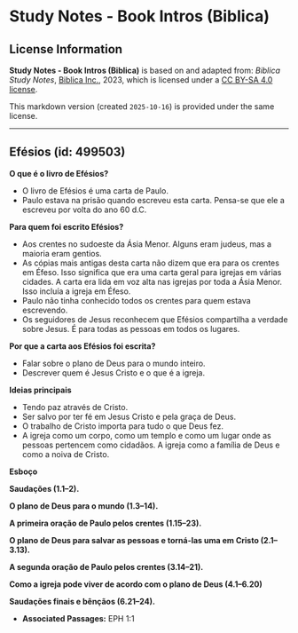 # Study Notes - Book Intros (Biblica)

## License Information

**Study Notes - Book Intros (Biblica)** is based on and adapted from: _Biblica Study Notes_, [Biblica Inc.](https://www.biblica.com/), 2023, which is licensed under a [CC BY-SA 4.0 license](https://creativecommons.org/licenses/by-sa/4.0/legalcode.en).

This markdown version (created `2025-10-16`) is provided under the same license.



--------------------------------

## Efésios (id: 499503)

**O que é o livro de Efésios?**

* O livro de Efésios é uma carta de Paulo.
* Paulo estava na prisão quando escreveu esta carta. Pensa\-se que ele a escreveu por volta do ano 60 d.C.

**Para quem foi escrito Efésios?**

* Aos crentes no sudoeste da Ásia Menor. Alguns eram judeus, mas a maioria eram gentios.
* As cópias mais antigas desta carta não dizem que era para os crentes em Éfeso. Isso significa que era uma carta geral para igrejas em várias cidades. A carta era lida em voz alta nas igrejas por toda a Ásia Menor. Isso incluía a igreja em Éfeso.
* Paulo não tinha conhecido todos os crentes para quem estava escrevendo.
* Os seguidores de Jesus reconhecem que Efésios compartilha a verdade sobre Jesus. É para todas as pessoas em todos os lugares.

**Por que a carta aos Efésios foi escrita?**

* Falar sobre o plano de Deus para o mundo inteiro.
* Descrever quem é Jesus Cristo e o que é a igreja.

**Ideias principais**

* Tendo paz através de Cristo.
* Ser salvo por ter fé em Jesus Cristo e pela graça de Deus.
* O trabalho de Cristo importa para tudo o que Deus fez.
* A igreja como um corpo, como um templo e como um lugar onde as pessoas pertencem como cidadãos. A igreja como a família de Deus e como a noiva de Cristo.

**Esboço**

**Saudações (1\.1–2\).**

**O plano de Deus para o mundo (1\.3–14\).**

**A primeira oração de Paulo pelos crentes (1\.15–23\).**

**O plano de Deus para salvar as pessoas e torná\-las uma em Cristo (2\.1–3\.13\).**

**A segunda oração de Paulo pelos crentes (3\.14–21\).**

**Como a igreja pode viver de acordo com o plano de Deus (4\.1–6\.20\)**

**Saudações finais e bênçãos (6\.21–24\).**

* **Associated Passages:** EPH 1:1


